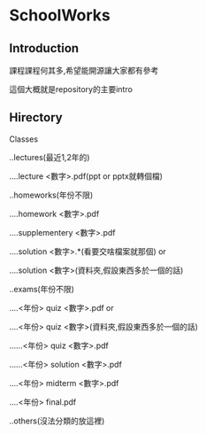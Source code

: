 # SchoolWorks

## Introduction

課程課程何其多,希望能開源讓大家都有參考

這個大概就是repository的主要intro

## Hirectory

Classes

..lectures(最近1,2年的)

....lecture <數字>.pdf(ppt or pptx就轉個檔)

..homeworks(年份不限)

....homework <數字>.pdf

....supplementery <數字>.pdf

....solution <數字>.*(看要交啥檔案就那個) or

....solution <數字>(資料夾,假設東西多於一個的話)

..exams(年份不限)

....<年份> quiz <數字>.pdf or

....<年份> quiz <數字>(資料夾,假設東西多於一個的話)

......<年份> quiz <數字>.pdf

......<年份> solution <數字>.pdf

....<年份> midterm <數字>.pdf

....<年份> final.pdf

..others(沒法分類的放這裡)
